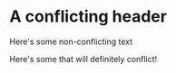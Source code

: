 # A conflicting header

Here's some non-conflicting text

Here's some that will definitely conflict!